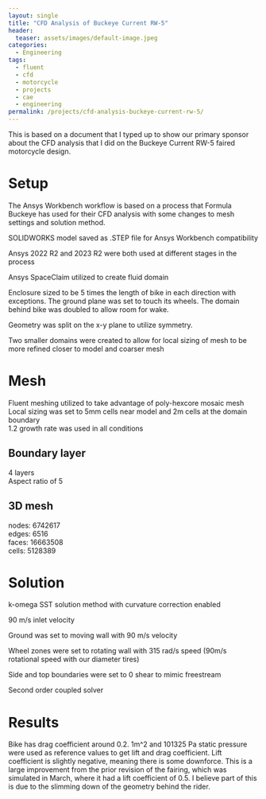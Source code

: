 ```yaml
---
layout: single
title: "CFD Analysis of Buckeye Current RW-5"
header:
  teaser: assets/images/default-image.jpeg
categories:
  - Engineering
tags:
  - fluent
  - cfd
  - motorcycle
  - projects
  - cae
  - engineering
permalink: /projects/cfd-analysis-buckeye-current-rw-5/
---
```


This is based on a document that I typed up to show our primary sponsor about the CFD analysis that I did on the Buckeye Current RW-5 faired motorcycle design.

# Setup

The Ansys Workbench workflow is based on a process that Formula Buckeye has used for their CFD analysis with some changes to mesh settings and solution method.

SOLIDWORKS model saved as .STEP file for Ansys Workbench compatibility

Ansys 2022 R2 and 2023 R2 were both used at different stages in the process

Ansys SpaceClaim utilized to create fluid domain

Enclosure sized to be 5 times the length of bike in each direction with exceptions. The ground plane was set to touch its wheels. The domain behind bike was doubled to allow room for wake.

Geometry was split on the x-y plane to utilize symmetry.

Two smaller domains were created to allow for local sizing of mesh to be more refined closer to model and coarser mesh

# Mesh

Fluent meshing utilized to take advantage of poly-hexcore mosaic mesh<br>
Local sizing was set to 5mm cells near model and 2m cells at the domain boundary<br>
1.2 growth rate was used in all conditions

## Boundary layer

4 layers <br>
Aspect ratio of 5

## 3D mesh

nodes: 6742617<br>
edges: 6516<br>
faces: 16663508<br>
cells: 5128389<br>

# Solution

k-omega SST solution method with curvature correction enabled

90 m/s inlet velocity

Ground was set to moving wall with 90 m/s velocity

Wheel zones were set to rotating wall with 315 rad/s speed (90m/s rotational speed with our diameter tires)

Side and top boundaries were set to 0 shear to mimic freestream

Second order coupled solver

# Results

Bike has drag coefficient around 0.2. 1m^2 and 101325 Pa static pressure were used as reference values to get lift and drag coefficient. Lift coefficient is slightly negative, meaning there is some downforce. This is a large improvement from the prior revision of the fairing, which was simulated in March, where it had a lift coefficient of 0.5. I believe part of this is due to the slimming down of the geometry behind the rider.
